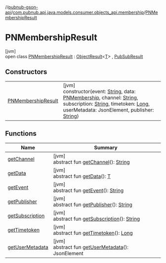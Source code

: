 //[pubnub-gson-api](../../../index.md)/[com.pubnub.api.java.models.consumer.objects_api.membership](../index.md)/[PNMembershipResult](index.md)

# PNMembershipResult

[jvm]\
open class [PNMembershipResult](index.md) : [ObjectResult](../../../../../pubnub-kotlin/pubnub-kotlin-api/pubnub-kotlin-api/com.pubnub.api.models.consumer.pubsub.objects/-object-result/index.md)&lt;[T](../../../../../pubnub-kotlin/pubnub-kotlin-api/com.pubnub.api.models.consumer.pubsub.objects/-object-result/index.md)&gt; , [PubSubResult](../../../../../pubnub-kotlin/pubnub-kotlin-api/pubnub-kotlin-api/com.pubnub.api.models.consumer.pubsub/-pub-sub-result/index.md)

## Constructors

| | |
|---|---|
| [PNMembershipResult](-p-n-membership-result.md) | [jvm]<br>constructor(event: [String](https://docs.oracle.com/javase/8/docs/api/java/lang/String.html), data: [PNMembership](../-p-n-membership/index.md), channel: [String](https://docs.oracle.com/javase/8/docs/api/java/lang/String.html), subscription: [String](https://docs.oracle.com/javase/8/docs/api/java/lang/String.html), timetoken: [Long](https://docs.oracle.com/javase/8/docs/api/java/lang/Long.html), userMetadata: JsonElement, publisher: [String](https://docs.oracle.com/javase/8/docs/api/java/lang/String.html)) |

## Functions

| Name | Summary |
|---|---|
| [getChannel](../../com.pubnub.api.java.models.consumer.objects_api.channel/-p-n-channel-metadata-result/index.md#745826242%2FFunctions%2F126356644) | [jvm]<br>abstract fun [getChannel](../../com.pubnub.api.java.models.consumer.objects_api.channel/-p-n-channel-metadata-result/index.md#745826242%2FFunctions%2F126356644)(): [String](https://docs.oracle.com/javase/8/docs/api/java/lang/String.html) |
| [getData](../../com.pubnub.api.java.models.consumer.objects_api.channel/-p-n-channel-metadata-result/index.md#1079843989%2FFunctions%2F126356644) | [jvm]<br>abstract fun [getData](../../com.pubnub.api.java.models.consumer.objects_api.channel/-p-n-channel-metadata-result/index.md#1079843989%2FFunctions%2F126356644)(): [T](../../../../../pubnub-kotlin/pubnub-kotlin-api/com.pubnub.api.models.consumer.pubsub.objects/-object-result/index.md) |
| [getEvent](../../com.pubnub.api.java.models.consumer.objects_api.channel/-p-n-channel-metadata-result/index.md#1536410977%2FFunctions%2F126356644) | [jvm]<br>abstract fun [getEvent](../../com.pubnub.api.java.models.consumer.objects_api.channel/-p-n-channel-metadata-result/index.md#1536410977%2FFunctions%2F126356644)(): [String](https://docs.oracle.com/javase/8/docs/api/java/lang/String.html) |
| [getPublisher](../../com.pubnub.api.java.models.consumer.objects_api.channel/-p-n-channel-metadata-result/index.md#-1061072151%2FFunctions%2F126356644) | [jvm]<br>abstract fun [getPublisher](../../com.pubnub.api.java.models.consumer.objects_api.channel/-p-n-channel-metadata-result/index.md#-1061072151%2FFunctions%2F126356644)(): [String](https://docs.oracle.com/javase/8/docs/api/java/lang/String.html) |
| [getSubscription](../../com.pubnub.api.java.models.consumer.objects_api.channel/-p-n-channel-metadata-result/index.md#-1010911592%2FFunctions%2F126356644) | [jvm]<br>abstract fun [getSubscription](../../com.pubnub.api.java.models.consumer.objects_api.channel/-p-n-channel-metadata-result/index.md#-1010911592%2FFunctions%2F126356644)(): [String](https://docs.oracle.com/javase/8/docs/api/java/lang/String.html) |
| [getTimetoken](../../com.pubnub.api.java.models.consumer.objects_api.channel/-p-n-channel-metadata-result/index.md#1142058905%2FFunctions%2F126356644) | [jvm]<br>abstract fun [getTimetoken](../../com.pubnub.api.java.models.consumer.objects_api.channel/-p-n-channel-metadata-result/index.md#1142058905%2FFunctions%2F126356644)(): [Long](https://docs.oracle.com/javase/8/docs/api/java/lang/Long.html) |
| [getUserMetadata](../../com.pubnub.api.java.models.consumer.objects_api.channel/-p-n-channel-metadata-result/index.md#98903611%2FFunctions%2F126356644) | [jvm]<br>abstract fun [getUserMetadata](../../com.pubnub.api.java.models.consumer.objects_api.channel/-p-n-channel-metadata-result/index.md#98903611%2FFunctions%2F126356644)(): JsonElement |
